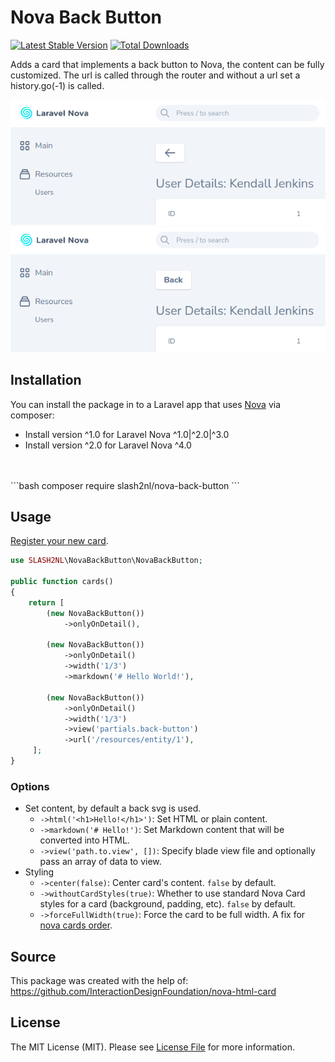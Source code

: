 # Nova Back Button

[![Latest Stable Version](https://poser.pugx.org/slash2nl/nova-back-button/v/stable)](https://packagist.org/packages/slash2nl/nova-back-button)
[![Total Downloads](https://poser.pugx.org/slash2nl/nova-back-button/downloads)](https://packagist.org/packages/slash2nl/nova-back-button)

Adds a card that implements a back button to Nova, the content can be fully customized. The url is called through the router and without a url set a history.go(-1) is called.

![image](https://github.com/slash2nl/nova-back-button/blob/master/.github/example-a.png)
![image](https://github.com/slash2nl/nova-back-button/blob/master/.github/example-b.png)

## Installation

You can install the package in to a Laravel app that uses [Nova](https://nova.laravel.com) via composer:

- Install version ^1.0 for Laravel Nova ^1.0|^2.0|^3.0
- Install version ^2.0 for Laravel Nova ^4.0
<br>
<br>
```bash
composer require slash2nl/nova-back-button
```

## Usage

[Register your new card](https://nova.laravel.com/docs/4.0/customization/cards.html#registering-cards).

```php
use SLASH2NL\NovaBackButton\NovaBackButton;

public function cards()
{
    return [ 
        (new NovaBackButton())
            ->onlyOnDetail(),
        
        (new NovaBackButton())
            ->onlyOnDetail()
            ->width('1/3')
            ->markdown('# Hello World!'),

        (new NovaBackButton())
            ->onlyOnDetail()
            ->width('1/3')
            ->view('partials.back-button')
            ->url('/resources/entity/1'),
     ];
}
```

### Options
 - Set content, by default a back svg is used.
     - `->html('<h1>Hello!</h1>')`: Set HTML or plain content.
     - `->markdown('# Hello!')`: Set Markdown content that will be converted into HTML.
     - `->view('path.to.view', [])`: Specify blade view file and optionally pass an array of data to view.
 - Styling
    - `->center(false)`: Center card's content. `false` by default. 
    - `->withoutCardStyles(true)`: Whether to use standard Nova Card styles for a card (background, padding, etc). `false` by default.
    - `->forceFullWidth(true)`: Force the card to be full width. A fix for [nova cards order](https://github.com/laravel/nova-issues/issues/1895). 

## Source

This package was created with the help of: https://github.com/InteractionDesignFoundation/nova-html-card

## License

The MIT License (MIT). Please see [License File](LICENSE) for more information.
